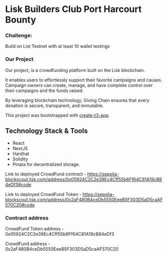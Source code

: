 # Lisk Builders Club Port Harcourt Bounty

### Challenge:

Build on List Testnet with at least 10 wallet testings

### Our Project


Our project, is a crowdfunding platform built on the Lisk blockchain. 

It enables users to effortlessly support their favorite campaigns and causes. Campaign owners can create, manage, and have complete control over their campaigns and the funds raised. 

By leveraging blockchain technology, Giving Chain ensures that every donation is secure, transparent, and immutable. 

This project was bootstrapped with [create-t3-app](https://create.t3.gg/).

## Technology Stack & Tools

- React
- NextJS
- Hardhat
- Solidity
- Pinata for decentralized storage.


Link to deployed CrowdFund contract - https://sepolia-blockscout.lisk.com/address/0x05924C2C2e39Ec4Cff55b6Ff64C81A19cB84eDf3#code

Link to deployed CrowdFund Token - 
https://sepolia-blockscout.lisk.com/address/0x2aF480B4ceDb5550EeeB5F303D5aD5caAF570C20#code

### Contract address

CrowdFund Token address - 0x05924C2C2e39Ec4Cff55b6Ff64C81A19cB84eDf3

CrowdFund address - 
0x2aF480B4ceDb5550EeeB5F303D5aD5caAF570C20